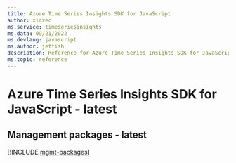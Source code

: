 ```yaml
---
title: Azure Time Series Insights SDK for JavaScript
author: xirzec
ms.service: timeseriesinsights
ms.data: 09/21/2022
ms.devlang: javascript
ms.author: jeffish
description: Reference for Azure Time Series Insights SDK for JavaScript
ms.topic: reference
---
```

# Azure Time Series Insights SDK for JavaScript - latest

## Management packages - latest
[!INCLUDE [mgmt-packages](time-series-insights-mgmt-index.md)]